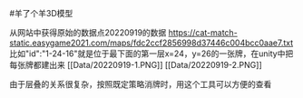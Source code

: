 #羊了个羊3D模型

从网站中获得原始的数据点20220919的数据
https://cat-match-static.easygame2021.com/maps/fdc2ccf2856998d37446c004bcc0aae7.txt
比如"id":"1-24-16"就是位于最下面的第一层x=24，y=26的一张牌，在unity中把每张牌都建出来
[[Data/20220919-1.PNG]]
[[Data/20220919-2.PNG]]

由于层叠的关系很复杂，按照既定策略消牌时，用这个工具可以方便的查看